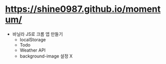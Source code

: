 # https://shine0987.github.io/momentum/

- 바닐라 JS로 크롬 앱 만들기
  - localStorage
  - Todo
  - Weather API
  - background-image 설정 X
